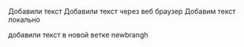 Добавили текст 
Добавили текст через веб браузер
Добавим текст локально


добавили текст в новой ветке newbrangh

